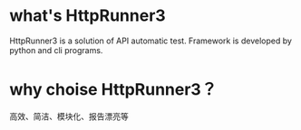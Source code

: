 # what's HttpRunner3
HttpRunner3 is a solution of API automatic test. Framework is developed by python and cli programs.

# why choise HttpRunner3？
高效、简洁、模块化、报告漂亮等
